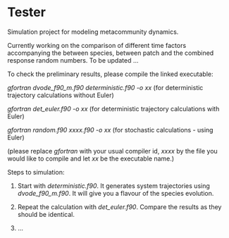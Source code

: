 # Tester
Simulation project for modeling metacommunity dynamics.

Currently working on the comparison of different time factors accompanying the between species, between patch and the combined response random numbers. To be updated ...

To check the preliminary results, please compile the linked executable:

*gfortran dvode_f90_m.f90 deterministic.f90 -o xx* (for deterministic trajectory calculations without Euler)

*gfortran det_euler.f90 -o xx* (for deterministic trajectory calculations with Euler)

*gfortran random.f90 xxxx.f90 -o xx* (for stochastic calculations - using Euler)

(please replace *gfortran* with your usual compiler id, *xxxx* by the file you would like to compile and let *xx* be the executable name.)

Steps to simulation:

1) Start with *deterministic.f90*. It generates system trajectories using *dvode_f90_m.f90*. It will give you a flavour of the species evolution.

2) Repeat the calculation with *det_euler.f90*. Compare the results as they should be identical.

3) ...
